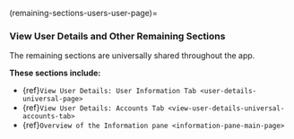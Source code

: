 

(remaining-sections-users-user-page)=
### View User Details and Other Remaining Sections


The remaining sections are universally shared throughout the app. 


**These sections include:**

- {ref}`View User Details: User Information Tab <user-details-universal-page>`
- {ref}`View User Details: Accounts Tab <view-user-details-universal-accounts-tab>`
- {ref}`Overview of the Information pane <information-pane-main-page>`


